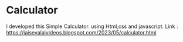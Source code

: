 # Calculator
I developed this Simple Calculator. using Html,css and javascript. Link : https://jaisevalalvideos.blogspot.com/2023/05/calculator.html
